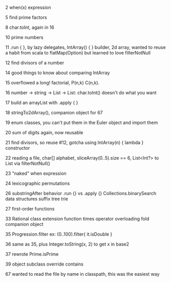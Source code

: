 2 when(x) expression

5 find prime factors

8 char.toInt, again in 16

10 prime numbers

11 .run { }, by lazy delegates, IntArray() { } builder, 2d array, wanted to reuse a habit from scala to flatMap(Option) but learned to love filterNotNull

12 find divisors of a number

14 good things to know about comparing IntArray

15 overflowed a long! factorial, P(n,k) C(n,k).

16 number -> string -> List<Char> -> List<Int>: char.toInt() doesn't do what you want

17 build an arrayList with .apply { }

18 stringTo2dArray(), companion object for 67

19 enum classes, you can't put them in the Euler object and import them

20 sum of digits again, now reusable

21 find divisors, so reuse #12, gotcha using IntArray(n) { lambda } constructor

22 reading a file, char[] alphabet, sliceArray(0..5).size == 6, List<Int?> to List<Int> via filterNotNull()

23 "naked" when expression

24 lexicographic permutations

26 substringAfter behavior .run {} vs .apply {} Collections.binarySearch data structures suffix tree trie

27 first-order functions

33 Rational class extension function times operator overloading fold companion object

35 Progression.filter ex: (0..100).filter{ it.isDouble }

36 same as 35, plus Integer.toString(x, 2) to get x in base2

37 rewrote Prime.isPrime

39 object subclass override contains

67 wanted to read the file by name in classpath, this was the easiest way